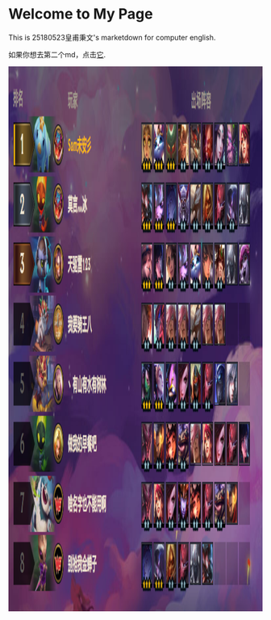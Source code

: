 # Welcome to My Page

This is 25180523皇甫秉文's marketdown for computer english.

如果你想去第二个md，点击[它](https://github.com/bardhh123/Computer-English/blob/master/second.md). 

<img src="目录图片.png" width = "1920" height = "1080" alt="" align=center />
